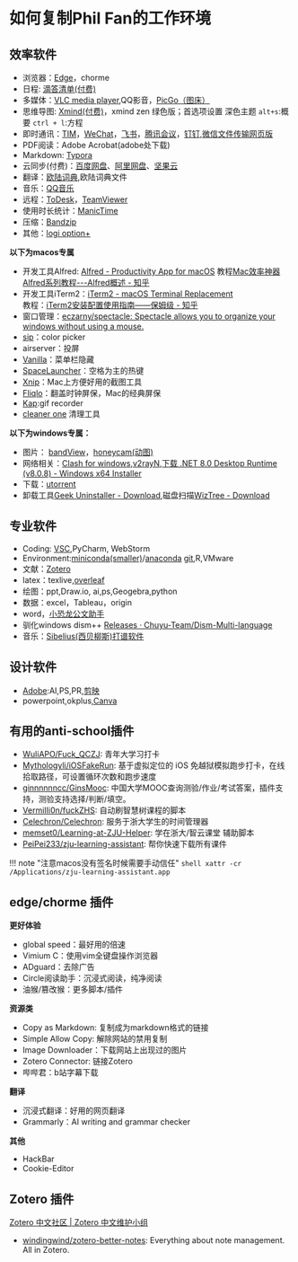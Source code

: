 # 如何复制Phil Fan的工作环境
## 效率软件

- 浏览器：[Edge](https://www.microsoft.com/zh-cn/edge/download)，chorme
- 日程: [滴答清单(付费)](https://dida365.com/download?language=zh_CN)
- 多媒体：[VLC media player](https://www.videolan.org/vlc/index.zh_CN.html),QQ影音，[PicGo（图床）](https://github.com/Molunerfinn/PicGo/releases)
- 思维导图: [Xmind(付费)](https://xmind.cn/download/)，xmind zen 绿色版；首选项设置 深色主题 `alt+s`:概要 `ctrl + l`:方程
- 即时通讯：[TIM](https://tim.qq.com/download.html)，[WeChat](https://weixin.qq.com/)，[飞书](https://www.feishu.cn/download/)，[腾讯会议](https://meeting.tencent.com/download/)，[钉钉](https://page.dingtalk.com/wow/z/dingtalk/simple/ddhomedownload#/),[微信文件传输网页版](https://filehelper.weixin.qq.com/)
- PDF阅读：Adobe Acrobat(adobe处下载)
- Markdown: [Typora](https://typoraio.cn/)
- 云同步(付费)：[百度网盘](https://pan.baidu.com/download#win)、[阿里网盘](https://www.alipan.com/)、[坚果云](https://www.jianguoyun.com/s/downloads)
- 翻译：[欧陆词典](https://www.eudic.net/v4/en/app/download),欧陆词典文件
- 音乐：[QQ音乐](https://y.qq.com/download/index.html)
- 远程：[ToDesk](https://www.todesk.com/download.html)，[TeamViewer](https://www.teamviewer.com/en/download/)
- 使用时长统计：[ManicTime](https://www.manictime.com/download/windows)
- 压缩：[Bandzip](https://www.bandisoft.com/bandizip/)
- 其他：[logi option+](https://www.logitech.com/zh-cn/setup/ergosetup/logi-options.html)


**以下为macos专属**

- 开发工具Alfred: [Alfred - Productivity App for macOS](https://www.alfredapp.com/) 教程[Mac效率神器Alfred系列教程---Alfred概述 - 知乎](https://zhuanlan.zhihu.com/p/33199992)
- 开发工具iTerm2：[iTerm2 - macOS Terminal Replacement](https://iterm2.com/)<br>教程：[iTerm2安装配置使用指南——保姆级 - 知乎](https://zhuanlan.zhihu.com/p/550022490)
- 窗口管理：[eczarny/spectacle: Spectacle allows you to organize your windows without using a mouse.](https://github.com/eczarny/spectacle)
- [sip](https://sipapp.io/)：color picker
- airserver：投屏
- [Vanilla](https://matthewpalmer.net/vanilla/)：菜单栏隐藏
- [SpaceLauncher](https://spacelauncherapp.com/)：空格为主的热键
- [Xnip](https://zh.xnipapp.com/)：Mac上方便好用的截图工具
- [Fliqlo](https://fliqlo.com/)：翻盖时钟屏保，Mac的经典屏保
- [Kap](https://getkap.co/):gif recorder
- [cleaner one](https://cleanerone.trendmicro.com/) 清理工具


**以下为windows专属：**

- 图片： [bandView](https://www.bandisoft.com/bandiview/)，[honeycam(动图)](https://www.bandisoft.com/honeycam/)
- 网络相关：[Clash for windows](https://www.clash.la/archives/748/),[v2rayN](https://github.com/2dust/v2rayN/releases),[下载 .NET 8.0 Desktop Runtime (v8.0.8) - Windows x64 Installer](https://dotnet.microsoft.com/zh-cn/download/dotnet/thank-you/runtime-desktop-8.0.8-windows-x64-installer?cid=getdotnetcore)
- 下载：[utorrent](https://file.cc98.org/v2-upload/il0glpvw.zip)
- 卸载工具[Geek Uninstaller - Download](https://geekuninstaller.com/download),磁盘扫描[WizTree - Download](https://www.diskanalyzer.com/download)


## 专业软件

- Coding: [VSC](https://code.visualstudio.com/Download),PyCharm, WebStorm
- Environment:[miniconda(smaller)](https://docs.anaconda.com/miniconda/)/[anaconda](https://www.anaconda.com/download)
[git](https://git-scm.com/download/win),R,VMware
- 文献：[Zotero](https://www.zotero.org/download/)
- latex：texlive,[overleaf](https://www.overleaf.com)
- 绘图：ppt,Draw.io, ai,ps,Geogebra,python
- 数据：excel，Tableau，origin
- word，[小恐龙公文助手](https://xkonglong.com/xkl_wordaddin/)
- 驯化windows dism++ [Releases · Chuyu-Team/Dism-Multi-language](https://github.com/Chuyu-Team/Dism-Multi-language/releases)
- 音乐：[Sibelius(西贝柳斯)打谱软件](https://sibelius.mairuan.com/)

## 设计软件

- [Adobe](https://www.adobe.com/cn/):AI,PS,PR,[剪映](https://www.capcut.cn/)
- powerpoint,okplus,[Canva](https://www.canva.cn/)

## 有用的anti-school插件
- [WuliAPO/Fuck_QCZJ](https://github.com/WuliAPO/Fuck_QCZJ): 青年大学习打卡<br>
- [Mythologyli/iOSFakeRun](https://github.com/Mythologyli/iOSFakeRun): 基于虚拟定位的 iOS 免越狱模拟跑步打卡，在线拾取路径，可设置循环次数和跑步速度<br>
- [ginnnnnncc/GinsMooc](https://github.com/ginnnnnncc/GinsMooc): 中国大学MOOC查询测验/作业/考试答案，插件支持，测验支持选择/判断/填空。<br>
- [VermiIIi0n/fuckZHS](https://github.com/VermiIIi0n/fuckZHS): 自动刷智慧树课程的脚本<br>
- [Celechron/Celechron](https://github.com/Celechron/Celechron): 服务于浙大学生的时间管理器<br>
- [memset0/Learning-at-ZJU-Helper](https://github.com/memset0/Learning-at-ZJU-Helper): 学在浙大/智云课堂 辅助脚本<br>
- [PeiPei233/zju-learning-assistant](https://github.com/PeiPei233/zju-learning-assistant): 帮你快速下载所有课件<br>

!!! note "注意macos没有签名时候需要手动信任"
    ```shell
    xattr -cr /Applications/zju-learning-assistant.app
    ``` 


## edge/chorme 插件

**更好体验**

- global speed：最好用的倍速
- Vimium C：使用vim全键盘操作浏览器
- ADguard：去除广告
- Circle阅读助手：沉浸式阅读，纯净阅读
- 油猴/篡改猴：更多脚本/插件

**资源类**

- Copy as Markdown: 复制成为markdown格式的链接
- Simple Allow Copy: 解除网站的禁用复制
- Image Downloader：下载网站上出现过的图片
- Zotero Connector: 链接Zotero
- 哔哔君：b站字幕下载

**翻译**

- 沉浸式翻译：好用的网页翻译
- Grammarly：AI writing and grammar checker

**其他**

- HackBar
- Cookie-Editor


## Zotero 插件

[Zotero 中文社区 | Zotero 中文维护小组](https://zotero-chinese.com/)

- [windingwind/zotero-better-notes](https://github.com/windingwind/zotero-better-notes/tree/master?tab=readme-ov-file#-install): Everything about note management. All in Zotero.
